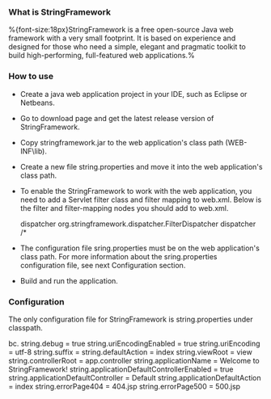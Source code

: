 ### What is StringFramework

%{font-size:18px}StringFramework is a free open-source Java web framework with a very small footprint. It is based on experience and designed for those who need a simple, elegant and pragmatic toolkit to build high-performing, full-featured web applications.%

### How to use

* Create a java web application project in your IDE, such as Eclipse or Netbeans.
* Go to download page and get the latest release version of StringFramework.
* Copy stringframework.jar to the web application's class path (WEB-INF\lib).
* Create a new file string.properties and move it into the web application's class path.
* To enable the StringFramework to work with the web application, you need to add a Servlet filter class and filter mapping to web.xml. Below is the filter and filter-mapping nodes you should add to web.xml.

    <filter>
    <filter-name>dispatcher</filter-name>
    <filter-class>org.stringframework.dispatcher.FilterDispatcher</filter-class>
    </filter>
    <filter-mapping>
    <filter-name>dispatcher</filter-name>
    <url-pattern>/*</url-pattern>
    </filter-mapping>

* The configuration file sring.properties must be on the web application's class path. 
For more information about the sring.properties configuration file, see next Configuration section.
* Build and run the application.

### Configuration

The only configuration file for StringFramework is string.properties under classpath.

bc. string.debug                = true
string.uriEncodingEnabled   = true
string.uriEncoding          = utf-8
string.suffix               = 
string.defaultAction        = index
string.viewRoot             = view
string.controllerRoot       = app.controller
string.applicationName      = Welcome to StringFramework!
string.applicationDefaultControllerEnabled  = true
string.applicationDefaultController         = Default
string.applicationDefaultAction             = index
string.errorPage404         = 404.jsp
string.errorPage500         = 500.jsp